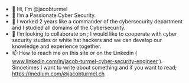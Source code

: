 - 👋 Hi, I’m @jacobturmel
- 👀 I’m a Passionate Cyber Security.
- 🌱 I worked 2 years like a commander of the cybersecurity department and I studied all domains of the Cybersecurity.
- 💞️ I’m looking to collaborate on ; I would like to cooperate with cyber security studies or white hat hackers and we can develop our knowledge and experience together. 
- 📫 How to reach me on this site or on the Linkedin ( www.linkedin.com/in/jacob-turmel-cyber-security-engineer ). 
Smoetimes I want to write about something and if you want to read; https://medium.com/@jacobturmel.ch
